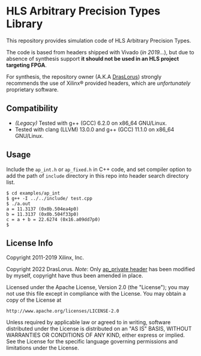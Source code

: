 # HLS Arbitrary Precision Types Library

This repository provides simulation code of HLS Arbitrary Precision Types.

The code is based from headers shipped with Vivado (*in 2019...*),
but due to absence of synthesis support **it should not be used in an HLS project targeting FPGA**.

For synthesis, the repository owner (A.K.A [DrasLorus](https://github.com/DrasLorus)) strongly recommends the use of Xilinx® provided headers, which are *unfortunately* proprietary software.

## Compatibility

- *(Legacy)* Tested with g++ (GCC) 6.2.0 on x86_64 GNU/Linux.
- Tested with clang (LLVM) 13.0.0 and g++ (GCC) 11.1.0 on x86_64 GNU/Linux.

## Usage

Include the `ap_int.h` or `ap_fixed.h` in C++ code,
and set compiler option to add the path of `include` directory in this repo
into header search directory list.

``` shell
$ cd examples/ap_int
$ g++ -I ../../include/ test.cpp
$ ./a.out
a = 11.3137 (0x0b.504ea4p0)
b = 11.3137 (0x0b.504f33p0)
c = a + b = 22.6274 (0x16.a09dd7p0)
$
```

## License Info

Copyright 2011-2019 Xilinx, Inc.

Copyright 2022 DrasLorus.
*Note*: Only [ap_private header](./include/etc/ap_private.h) has been modified by myself, copyright have thus been amended in place.

Licensed under the Apache License, Version 2.0 (the "License");
you may not use this file except in compliance with the License.
You may obtain a copy of the License at

``` text
http://www.apache.org/licenses/LICENSE-2.0
```

Unless required by applicable law or agreed to in writing, software
distributed under the License is distributed on an "AS IS" BASIS,
WITHOUT WARRANTIES OR CONDITIONS OF ANY KIND, either express or implied.
See the License for the specific language governing permissions and
limitations under the License.
